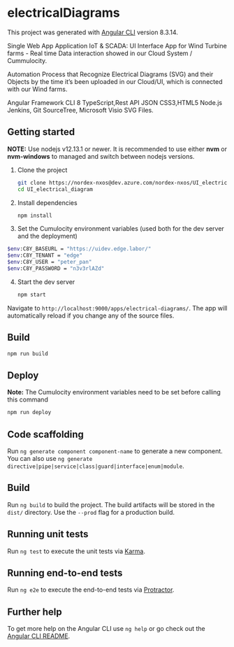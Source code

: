 # electricalDiagrams

This project was generated with [Angular CLI](https://github.com/angular/angular-cli) version 8.3.14.

Single Web App Application IoT & SCADA: UI Interface App for Wind Turbine farms - Real time Data interaction showed in our Cloud System / Cummulocity.

Automation Process that Recognize Electrical Diagrams (SVG) and their Objects by the time it’s been uploaded in our Cloud/UI, which is connected with our Wind farms.

Angular Framework CLI 8
TypeScript,Rest API JSON
CSS3,HTML5
Node.js
Jenkins, Git SourceTree, Microsoft Visio SVG Files.

## Getting started

**NOTE:** Use nodejs v12.13.1 or newer. It is recommended to use either **nvm** or **nvm-windows** to managed and switch between nodejs versions.

1. Clone the project

    ```sh
    git clone https://nordex-nxos@dev.azure.com/nordex-nxos/UI_electrical_diagram/_git/UI_electrical_diagram
    cd UI_electrical_diagram
    ```

2. Install dependencies
    ```sh
    npm install
    ```

3. Set the Cumulocity environment variables (used both for the dev server and the deployment)

```sh
$env:C8Y_BASEURL = "https://uidev.edge.labor/"
$env:C8Y_TENANT = "edge"
$env:C8Y_USER = "peter_pan"
$env:C8Y_PASSWORD = "n3v3rlAZd"
```

4. Start the dev server

    ```sh
    npm start
    ```

Navigate to `http://localhost:9000/apps/electrical-diagrams/`. The app will automatically reload if you change any of the source files.

## Build

```sh
npm run build
```

## Deploy

**Note:** The Cumulocity environment variables need to be set before calling this command

```sh
npm run deploy
```

## Code scaffolding

Run `ng generate component component-name` to generate a new component. You can also use `ng generate directive|pipe|service|class|guard|interface|enum|module`.

## Build

Run `ng build` to build the project. The build artifacts will be stored in the `dist/` directory. Use the `--prod` flag for a production build.

## Running unit tests

Run `ng test` to execute the unit tests via [Karma](https://karma-runner.github.io).

## Running end-to-end tests

Run `ng e2e` to execute the end-to-end tests via [Protractor](http://www.protractortest.org/).

## Further help

To get more help on the Angular CLI use `ng help` or go check out the [Angular CLI README](https://github.com/angular/angular-cli/blob/master/README.md).
